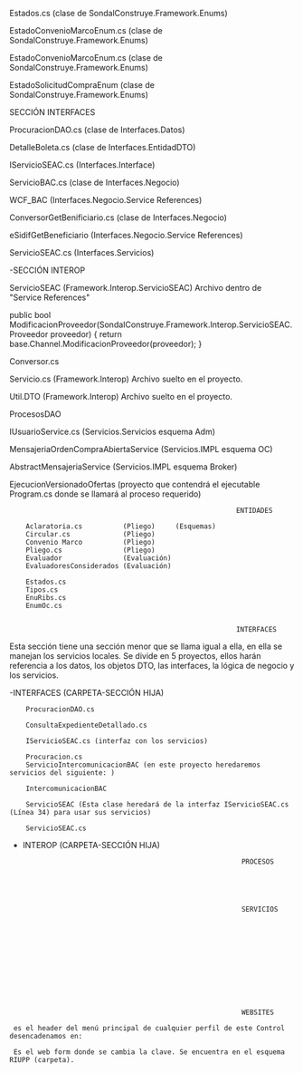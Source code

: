 <!-- LOS MAS IMPORTANTES: -->

<!-- SECCION ENTIDADES -->

<!-- PROYECTO ENUMERADOS -->
Estados.cs (clase de SondalConstruye.Framework.Enums) <!--ENUMERADOS-->
<!--Este archivo contendrá todos los enumerados que representen los diferentes estados posibles d las entidades-->
EstadoConvenioMarcoEnum.cs (clase de SondalConstruye.Framework.Enums) <!--METODO-->
<!-- Este archivo contendrá un metodo llamado GetDescription() que devolverá un string, este string se obtendrá del enumerado EstadoConvenio que proviene del archivo Estados.cs. La lógica de estos metodos es crear un arreglo de strings  -->
EstadoConvenioMarcoEnum.cs (clase de SondalConstruye.Framework.Enums) <!--METODO-->
<!-- Contiene metodo que devuelve el estado del ConvenioMarco al recibirlo como argumento.  -->

EstadoSolicitudCompraEnum (clase de SondalConstruye.Framework.Enums) <!--METODO-->
<!-- Esta clase se encarga de devolver el estado de la solicitud de compra, el orden de sucesos es:
Se crea una propiedad que almacenará el estado, estará tipada con el enumerado del que vendrá el valor. 
Luego se declara un metodo que se argumenta con el valor del estado de la solicitud, proveniente del enumerado, ese argumento es asignado como valor de la propiedad declarada anteriormente.
Declaramos un metodo (Value) que le dará la capacidad get y set a la propiedad "value" la que almacenará el valor del estado. 
Por último se crea el metodo que devolverá el valor de la propiedad es decir, el estado de la solicitud de compra.  -->


<!-- 
 -->


SECCIÓN INTERFACES   
<!-- SUBSECCIÓN INTERFACES-->
<!-- PROYECTO DATOS -->
ProcuracionDAO.cs (clase de Interfaces.Datos)
<!-- Este archivo contiene metodos que ejecutan procedimientos de la DB. Se debe realizar la adaptación del procedimiento a C# y luego se realiza la ejecución del mismo para realizar una solicitud GET || POST || PUT  -->

<!-- PROYECTO ENTIDADDTO-->
DetalleBoleta.cs (clase de Interfaces.EntidadDTO)

<!-- PROYECTO INTERFACE -->
IServicioSEAC.cs (Interfaces.Interface)
<!-- Este es el archivo que contiene la interface que encapsula todos los servicios locales. A la interface se le da el atributo [ServiceContract] que indica que la interface es un servicio de comunicación en un sistema basado en servicios web. Esto significa que otros programas puedan comunicarse con la interface a través de servicios web. Dentro de la interface se encontrarán todos los metodos que representarán a los servicios de SEAC, cada uno de ellos tendrá el atributo [OperationContract] que indica que el metodo es una operación que está disponible para ser invocada y usada por los clientes conectados a través del servicio web. Este atributo se utiliza en conjunto con [ServiceContract] -->

<!-- PROYECTO NEGOCIO  -->
ServicioBAC.cs (clase de Interfaces.Negocio)
<!-- En este archivo se llama a los servicios ubicados dentro de clases en la carpeta especial "WCF_BAC" de "Services References". Habrá diferentes regiones en el archivo que tendrán sus propios servicios. Ejemplo la Region "Proveedores". En esta región se llamarán a los servicios "AltaProveedor", "ModificacionProveedor", "BajaProveedor"  que se ubicarán en la clase "ServicioClient" (7280, (7357, 7361, 7365)) == líneas de código de la clase y sus servicios en la carpeta especial WCF_BAC.
Esta clase ServicioClient de WCF_BAC solo será referenciada por este archivo (ServicioBAC.CS) y PresupuestoSIGAF.cs. El resto de archivos de Interfaces.Negocio no la usan. -->

WCF_BAC (Interfaces.Negocio.Service References)
<!-- Estos archivos dentro de "Service References" sirven para almacenar lógica o llamados a servicios que usarán el resto de archivos de la interfaz Negocio. Aquí estarán las referencias hechas al llamar servicios, de ahí el nombre de la sección. En el se encuentran clases, enumerados, interfaces, metodos, etcetera. Hay clases con distintos fines, por ejemplo, primero se declarán las clases que crearán los objetos involucrados en los servicios, para que estos sean los argumentos de los próximos servicios, las propiedades de estas clases tendrán una sintaxis desarrollada ya que se les darán capacidades de get y set y además en caso de SET se comprobará que el nuevo valor sea != al aún actual. Ya con esas clases que nos aseguren tener los argumentos de los servicios, creamos otras clases que encapsularán los servicios, no la lógica de ellos, si no el llamado a ellos, la lógica estará en un sistema externo..   -->

ConversorGetBenificiario.cs (clase de Interfaces.Negocio)
<!-- Este archivo contiene un metodo que se encarga de hacer una conversión de un objeto, en este caso un de "beneficiarioBean" a un "BeneficiarioSidif" 
Este archivo no se conecta con el mismo archivo de "Web Services" para obtener los datos necesarios de sistemas externos, si no que lo hace con eSidifGetBeneficiario.   -->


eSidifGetBeneficiario (Interfaces.Negocio.Service References)
<!-- Este es otro de los archivos que almacena las referencias de los servicios. Es el usado por la clase vista anterior. Lo usamos para heredar la clase con la que tiparemos al argumento.   -->



<!-- PROYECTO SERVICIOS -->
ServicioSEAC.cs (Interfaces.Servicios)
 <!-- En el se crean metodos encapsuladores con try/catch que ejecutan los servicios locales desarrollados en las clases del proyecto "Negocio" de Interfaces.Negocio.
 Los nombres de estos metodos coinciden con los nombres de los metodos anidados en la interface IServicioSEAC ubicada en el proyecto "Interface" -->



-SECCIÓN INTEROP 
<!-- PROYECTO: FRAMEWORK.INTEROP -->
ServicioSEAC (Framework.Interop.ServicioSEAC) Archivo dentro de "Service References" 
<!--
Este "archivo" tiene muchas clases, enumerados e interfaces. De aquí las clases del proyecto obtendrán este tipo de cosas. Hay clases para crear objetos usados en los servicios de esta sección (Interop) y tambien hay clases que tienen metodos que realizan el llamado a los servicios de los sistemas externos, estos metodos son los que se llaman en el archivo "Servicio.cs".
Ej, hay una clase "ServicioSEACClient" que tiene los metodos con los llamados a los servicios de "AltaProveedor", "ModificacionProveedor" Ej de un metodo que llama a un servicio externo. 
-->
public bool ModificacionProveedor(SondaIConstruye.Framework.Interop.ServicioSEAC.Proveedor proveedor) {
    return base.Channel.ModificacionProveedor(proveedor);
}

<!--
Aunque si el archivo se llama ServicioSEAC no tiene mucho sentido pensar que son servicios externos, pero si no lo son, donde esta la lógica de los mismos entonces?  
-->

Conversor.cs
<!-- 
En este archivo se realizan conversiones de objetos DTO (visuales) a objetos NH (de base de datos). Literalmente hablando es una transferencia de datos. La lógica consiste en que el metodo recibe al objeto DTO. Se crea un objeto NH. Se comprueba que el argumento (objeto DTO) tenga valores para transferirle al objeto NH. Si los tiene llevamos a cabo la trasnferencia de valores, o mas bien un copy and paste ya que el objeto DTO no se borra ni pierde sus valores. Algunas trasnferencias requerirán de metodos como la conversión de la "PartidaPresupuestaria". Otros como la conversión del "ImporteCredito" serán muy simples nh.prop == dto.prop
 -->

Servicio.cs (Framework.Interop) Archivo suelto en el proyecto.
<!--
En esta clase se crearán metodos que ejecutarán los servicios de interop, que se encuentran en la carpeta especial "ServicioSEAC" en Services References. Primero en el metodo deben crearse los objetos DTO que serán manipulados por el servicio y luego en un bloque try se ejecutará el servicio argumentado con el objeto creado. Se deben asignar valores a todas las propiedades necesarias del objeto DTO, estas se asignan con los argumentos del metodo.
   Hay metodos que usarán servicios del archivo de referencias "RenderizacionDocumentos", no todos vendrán de "ServiciosSEAC".
El error al llamar a "ServicioSEACClient" se soluciona borrando ServicioSEAC. su sintaxis predecesora.
-->

Util.DTO (Framework.Interop) Archivo suelto en el proyecto.
<!-- 
En esta clase se desarrollan metodos públicos y estáticos que crearán los objetos DTO necesarios en interop. Para esto debemos acceder a ellos via la "carpeta especial" (ServicioSEAC) anidada en "Services References".
 -->
 



<!-- PROYECTO: FRAMEWORK.INTEROP.DATOS -->
ProcesosDAO
<!-- En este archivo se crean metodos que ejecutarán procedimientos de la base de datos. Estos procediminetos tienen que ver con la modificación del estado del proceso en interop.
La lógica para el mapeo del procedimiento es la siguiente.
 Primero mapeamos la base de datos en una instancia de la clase "Database", la inicializamos con el metodo que la mapeará ( CreateDatabase() ) argumentamos el metodo con el nombre de la base de datos.
 Segundo mapeamos el procedimiento en una instancia de la clase DbCommand, inicializamos la instancia con el metodo que mapeará al procedure( GetStoredProcCommand() ) lo argumentamos con el nombre del procedure. Para ejecutar este metodo debemos estar parados sobre la instancia de la DB recién creada. -->





<!-- SECCIÓN SERVICIOS -->

<!-- PROYECTO: SERVICIOS -->
IUsuarioService.cs (Servicios.Servicios esquema Adm)
<!-- 
 Aquí se encontrarán todos los servicios disponibles. De aquí se llamaran al ser usados en los otros proyectos de la sección "Servicios"
 -->

<!-- PROYECTO: SERVICIOS.IMPL -->
MensajeriaOrdenCompraAbiertaService (Servicios.IMPL esquema OC)

AbstractMensajeriaService (Servicios.IMPL esquema Broker)

<!-- 
 -->


<!-- SECCION PROCESOS -->
EjecucionVersionadoOfertas (proyecto que contendrá el ejecutable Program.cs donde se llamará al proceso requerido)





<!-- Secciones -->













                                                            ENTIDADES
   <!-- SondalConstruye.Framework.Entidad.DTO -->
           

   <!-- SondalConstruye.Framework.Entidad.NH -->
        Aclaratoria.cs          (Pliego)     (Esquemas)
        Circular.cs             (Pliego)
        Convenio Marco          (Pliego)
        Pliego.cs               (Pliego)
        Evaluador               (Evaluación)
        EvaluadoresConsiderados (Evaluación)

   <!-- SondalConstruye.Framework.Enums -->
        Estados.cs 
        Tipos.cs   
        EnuRibs.cs
        EnumOc.cs


                                                            INTERFACES
   
Esta sección tiene una sección menor que se llama igual a ella, en ella se manejan los servicios locales. Se divide en 5 proyectos, ellos harán referencia a los datos, los objetos DTO, las interfaces, la lógica de negocio y los servicios.

-INTERFACES (CARPETA-SECCIÓN HIJA)
<!-- SondalConstruye.Framework.Interfaces.Datos -->
        ProcuracionDAO.cs 

<!-- SondalConstruye.Framework.Interfaces.Entidades.DTO -->
        ConsultaExpedienteDetallado.cs

<!-- SondaIConstruye.Framework.Interfaces.Interface  -->
        IServicioSEAC.cs (interfaz con los servicios)

<!-- SondaIConstruye.Framework.Interfaces.Negocio -->
        Procuracion.cs
        ServicioIntercomunicacionBAC (en este proyecto heredaremos servicios del siguiente: )
   
   <!-- Carpeta "Web References" en "Interfaces.Negocio" -->
        IntercomunicacionBAC 
        
<!-- SondalConstruye.Framework.Interfaces.Servicios -->
        ServicioSEAC (Esta clase heredará de la interfaz IServicioSEAC.cs (Línea 34) para usar sus servicios) 



<!-- SondaIConstruye.Framework.Interfaces.Servicios -->
        ServicioSEAC.cs
        

- INTEROP (CARPETA-SECCIÓN HIJA)






                                                            PROCESOS





                                                            SERVICIOS 












                                                            WEBSITES

<!-- Sección: Controles -->
<!-- header.ascx  -->
     es el header del menú principal de cualquier perfil de este Control desencadenamos en:
   <!-- CambiarClave.aspx -->
     Es el web form donde se cambia la clave. Se encuentra en el esquema RIUPP (carpeta).
   <!--  -->
